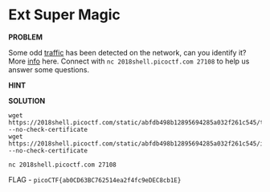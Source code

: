 # Ext Super Magic

__PROBLEM__

Some odd [traffic](https://2018shell.picoctf.com/static/abfdb498b12895694285a032f261c545/traffic.png) has been detected on the network, can you identify it? More [info](https://2018shell.picoctf.com/static/abfdb498b12895694285a032f261c545/info.txt) here. Connect with `nc 2018shell.picoctf.com 27108` to help us answer some questions.

__HINT__


__SOLUTION__

```
wget  https://2018shell.picoctf.com/static/abfdb498b12895694285a032f261c545/traffic.png --no-check-certificate
wget  https://2018shell.picoctf.com/static/abfdb498b12895694285a032f261c545/info.txt --no-check-certificate

```

```
nc 2018shell.picoctf.com 27108
```



FLAG - `picoCTF{ab0CD63BC762514ea2f4fc9eDEC8cb1E}`
